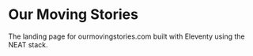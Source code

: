 # Our Moving Stories

The landing page for ourmovingstories.com built with Eleventy using the NEAT stack.

